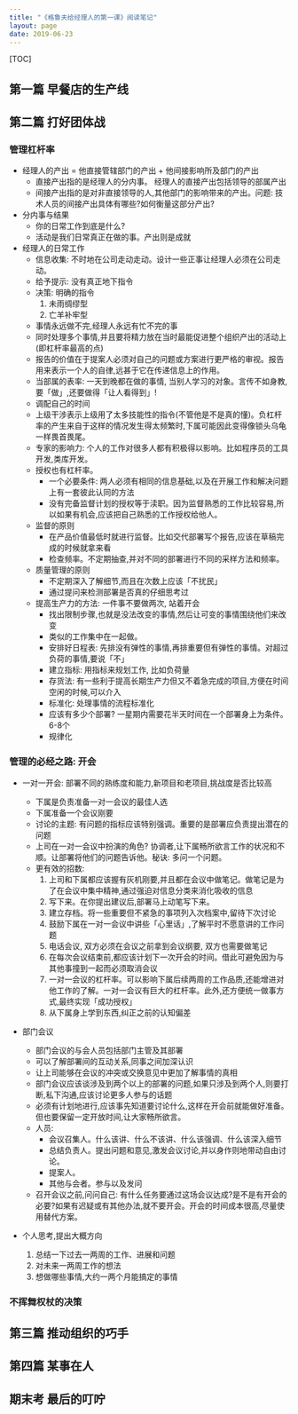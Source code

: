 ```yaml
---
title: "《格鲁夫给经理人的第一课》阅读笔记"
layout: page
date: 2019-06-23
---
```

[TOC]

## 第一篇 早餐店的生产线

## 第二篇 打好团体战

### 管理杠杆率
- 经理人的产出 = 他直接管辖部门的产出 + 他间接影响所及部门的产出
    - 直接产出指的是经理人的分内事。 经理人的直接产出包括领导的部属产出
    - 间接产出指的是对非直接领导的人,其他部门的影响带来的产出。问题: 技术人员的间接产出具体有哪些?如何衡量这部分产出? 
- 分内事与结果
    - 你的日常工作到底是什么?
    - 活动是我们日常真正在做的事。产出则是成就
- 经理人的日常工作
    - 信息收集: 不时地在公司走动走动。设计一些正事让经理人必须在公司走动。
    - 给予提示: 没有真正地下指令
    - 决策: 明确的指令
        1. 未雨绸缪型
        2. 亡羊补牢型
    - 事情永远做不完,经理人永远有忙不完的事
    - 同时处理多个事情,并且要将精力放在当时最能促进整个组织产出的活动上(即杠杆率最高的点)
    - 报告的价值在于提案人必须对自己的问题或方案进行更严格的审视。报告用来表示一个人的自律,远甚于它在传递信息上的作用。
    - 当部属的表率: 一天到晚都在做的事情, 当别人学习的对象。言传不如身教,要「做」,还要做得「让人看得到」!
    - 调配自己的时间
    - 上级干涉表示上级用了太多技能性的指令(不管他是不是真的懂)。负杠杆率的产生来自于这样的情况发生得太频繁时,下属可能因此变得像锁头乌龟一样畏首畏尾。
    - 专家的影响力: 个人的工作对很多人都有积极得以影响。比如程序员的工具开发,类库开发。
    - 授权也有杠杆率。
        - 一个必要条件: 两人必须有相同的信息基础,以及在开展工作和解决问题上有一套彼此认同的方法
        - 没有完备监督计划的授权等于渎职。因为监督熟悉的工作比较容易,所以如果有机会,应该把自己熟悉的工作授权给他人。
    - 监督的原则
        - 在产品价值最低时就进行监督。比如交代部署写个报告,应该在草稿完成的时候就拿来看
        - 检查频率。不定期抽查,并对不同的部署进行不同的采样方法和频率。
    - 质量管理的原则
        - 不定期深入了解细节,而且在次数上应该「不扰民」
        - 通过提问来检测部署是否真的仔细思考过
    - 提高生产力的方法: 一件事不要做两次, 站着开会
        - 找出限制步骤,也就是没法改变的事情,然后让可变的事情围绕他们来改变
        - 类似的工作集中在一起做。
        - 安排好日程表: 先排没有弹性的事情,再排重要但有弹性的事情。对超过负荷的事情,要说「不」
        - 建立指标: 用指标来规划工作, 比如负荷量
        - 存货法: 有一些利于提高长期生产力但又不着急完成的项目,方便在时间空闲的时候,可以介入
        - 标准化: 处理事情的流程标准化
        - 应该有多少个部署? 一星期内需要花半天时间在一个部署身上为条件。6-8个
        - 规律化
        
### 管理的必经之路: 开会
- 一对一开会: 部署不同的熟练度和能力,新项目和老项目,挑战度是否比较高
    - 下属是负责准备一对一会议的最佳人选
    - 下属准备一个会议刚要
    - 讨论的主题: 有问题的指标应该特别强调。重要的是部署应负责提出潜在的问题
    - 上司在一对一会议中扮演的角色? 协调者,让下属畅所欲言工作的状况和不顺。让部署将他们的问题告诉他。秘诀: 多问一个问题。
    - 更有效的招数:
        1. 上司和下属都应该握有灰机刚要,并且都在会议中做笔记。做笔记是为了在会议中集中精神,通过强迫对信息分类来消化吸收的信息
        2. 写下来。在你提出建议后,部署马上动笔写下来。
        3. 建立存档。将一些重要但不紧急的事项列入次档案中,留待下次讨论
        4. 鼓励下属在一对一会议中讲些「心里话」,了解平时不愿意讲的工作问题
        5. 电话会议, 双方必须在会议之前拿到会议纲要, 双方也需要做笔记
        6. 在每次会议结束前,都应该计划下一次开会的时间。借此可避免因为与其他事撞到一起而必须取消会议
        7. 一对一会议的杠杆率。可以影响下属后续两周的工作品质,还能增进对他工作的了解。一对一会议有巨大的杠杆率。此外,还方便统一做事方式,最终实现「成功授权」
        8. 从下属身上学到东西,纠正之前的认知偏差
- 部门会议
    - 部门会议的与会人员包括部门主管及其部署
    - 可以了解部署间的互动关系,同事之间加深认识
    - 让上司能够在会议的冲突或交换意见中更加了解事情的真相
    - 部门会议应该谈涉及到两个以上的部署的问题,如果只涉及到两个人,则要打断,私下沟通,应该讨论更多人参与的话题
    - 必须有计划地进行,应该事先知道要讨论什么,这样在开会前就能做好准备。但也要保留一定开放时间,让大家畅所欲言。
    - 人员:
        - 会议召集人。什么该讲、什么不该讲、什么该强调、什么该深入细节
        - 总结负责人。提出问题和意见,激发会议讨论,并以身作则地带动自由讨论。
        - 提案人。
        - 其他与会者。参与以及发问
    - 召开会议之前,问问自己: 有什么任务要通过这场会议达成?是不是有开会的必要?如果有迟疑或有其他办法,就不要开会。开会的时间成本很高,尽量使用替代方案。
    
        
    
- 个人思考,提出大概方向
    1. 总结一下过去一两周的工作、进展和问题
    2. 对未来一两周工作的想法
    3. 想做哪些事情,大约一两个月能搞定的事情

### 不挥舞权杖的决策


## 第三篇 推动组织的巧手



## 第四篇 某事在人


## 期末考 最后的叮咛
